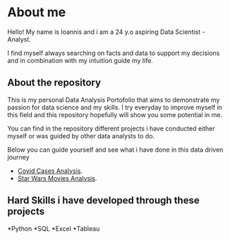 # About me

Hello! My name is Ioannis and i am a 24 y.o aspiring Data Scientist - Analyst.

I find myself always searching on facts and data to support my decisions and in combination with my intuition guide my life.

## About the repository

This is my personal Data Analysis Portofolio that aims to demonstrate my passion for data science and my skills. 
I try everyday to improve myself in this field and this repository hopefully will show you some potential in me.

You can find in the repository different projects i have conducted either myself or was guided by other data analysts to do.

Below you can guide yourself and see what i have done in this data driven journey

* <a href="https://github.com/IoannisVougias/DataAnalysisPortofolio/tree/main/GlobalCovidCases" target="_blank">Covid Cases Analysis</a>.
* <a href="https://github.com/IoannisVougias/DataAnalysisPortofolio/tree/main/StarWarsMoviesNetwork" target="_blank">Star Wars Movies Analysis</a>.


## Hard Skills i have developed through these projects

*Python
*SQL
*Excel
*Tableau

